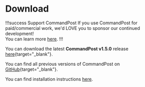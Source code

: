 # Download

!!!success Support CommandPost
If you use CommandPost for paid/commercial work, we'd LOVE you to sponsor our continued development!<br />
You can learn more [here](/sponsor).
!!!

You can download the latest **CommandPost v1.5.0** release [here](https://github.com/CommandPost/CommandPost/releases/download/1.5.0/CommandPost_1.5.0.dmg){target="_blank"}.

You can find all previous versions of CommandPost on [GitHub](https://github.com/CommandPost/CommandPost/releases/){target="_blank"}.

You can find installation instructions [here](/installation).
